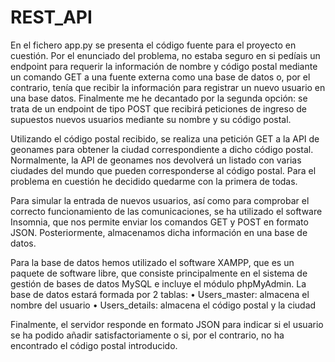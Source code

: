 # REST_API

En el fichero app.py se presenta el código fuente para el proyecto en cuestión. Por el enunciado del problema, no estaba seguro en si pedíais un endpoint para requerir la información de nombre y código postal mediante un comando GET a una fuente externa como una base de datos o, por el contrario, tenía que recibir la información para registrar un nuevo usuario en una base datos. Finalmente me he decantado por la segunda opción: se trata de un endpoint de tipo POST que recibirá peticiones de ingreso de supuestos nuevos usuarios mediante su nombre y su código postal. 

Utilizando el código postal recibido, se realiza una petición GET a la API de geonames para obtener la ciudad correspondiente a dicho código postal. Normalmente, la API de geonames nos devolverá un listado con varias ciudades del mundo que pueden corresponderse al código postal. Para el problema en cuestión he decidido quedarme con la primera de todas.

Para simular la entrada de nuevos usuarios, así como para comprobar el correcto funcionamiento de las comunicaciones, se ha utilizado el software Insomnia, que nos permite enviar los comandos GET y POST en formato JSON. Posteriormente, almacenamos dicha información en una base de datos. 

Para la base de datos hemos utilizado el software XAMPP, que es un paquete de software libre, que consiste principalmente en el sistema de gestión de bases de datos MySQL e incluye el módulo phpMyAdmin. La base de datos estará formada por 2 tablas:
•	Users_master: almacena el nombre del usuario
•	Users_details: almacena el código postal y la ciudad

Finalmente, el servidor responde en formato JSON para indicar si el usuario se ha podido añadir satisfactoriamente o si, por el contrario, no ha encontrado el código postal introducido.
